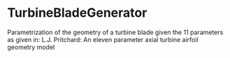 # TurbineBladeGenerator
Parametrization of the geometry of a turbine blade given the 11 parameters as given in: L.J. Pritchard: An eleven parameter axial turbine airfoil geometry model
